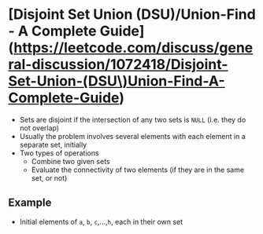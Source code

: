 # [Disjoint Set Union (DSU)/Union-Find - A Complete Guide](https://leetcode.com/discuss/general-discussion/1072418/Disjoint-Set-Union-(DSU\)Union-Find-A-Complete-Guide)

* Sets are disjoint if the intersection of any two sets is `NULL` (i.e. they do not overlap)
* Usually the problem involves several elements with each element in a separate set, initially
* Two types of operations
  * Combine two given sets
  * Evaluate the connectivity of two elements (if they are in the same set, or not)

## Example

* Initial elements of `a`, `b`, `c`,...,`h`, each in their own set
